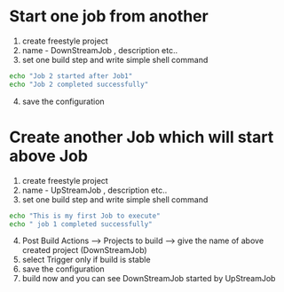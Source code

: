 # Start one job from another

1. create freestyle project
2. name - DownStreamJob , description etc..
3. set one build step and write simple shell command
```bash
echo "Job 2 started after Job1"
echo "Job 2 completed successfully"
```
4. save the configuration

# Create another Job which will start above Job

1. create freestyle project
2. name - UpStreamJob , description etc..
3. set one build step and write simple shell command
```bash
echo "This is my first Job to execute"
echo " job 1 completed successfully"
```
4. Post Build Actions --> Projects to build --> give the name of above created project (DownStreamJob)
5. select Trigger only if build is stable
6. save the configuration
7. build now and you can see DownStreamJob started by UpStreamJob
